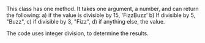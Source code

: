 This class has one method.  It takes one argument, a number, and can return the following:
  a) if the value is divisible by 15, 'FizzBuzz'
  b) If divisible by 5, "Buzz",
  c) if divisible by 3, "Fizz",
  d) if anything else, the value.

  The code uses integer division, to determine the results.
